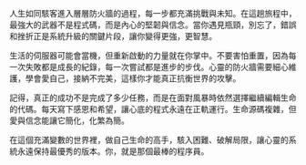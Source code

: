 人生如同駭客進入層層防火牆的過程，每一步都充滿挑戰與未知。在這趟旅程中，最強大的武器不是程式碼，而是內心的堅韌與信念。當你遇見瓶頸，別忘了，錯誤和挫折正是系統升級的關鍵片段，讓你變得更強，更智慧。

生活的伺服器可能會當機，但重新啟動的力量就在你掌中。不要害怕重置，因為每一次失敗都是成長的紀錄，每一次嘗試都是進步的步伐。心靈的防火牆需要細心維護，學會愛自己，接納不完美，這樣你才能真正抗衡世界的攻擊。

記得，真正的成功不是完成了多少任務，而是在面對風暴時依然選擇繼續編輯生命的代碼。每天寫下感恩和希望，讓心底的程式永遠在正軌運行。生命源碼複雜，但愛與信念能讓它簡化，化繁為簡。

在這個充滿變數的世界裡，做自己生命的高手，駭入困難、破解局限，讓心靈的系統永遠保持最優秀的版本。你，就是那個最棒的程序員。